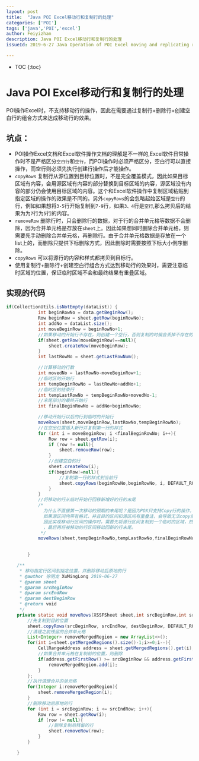 ```yaml
---
layout: post
title:  "Java POI Excel移动行和复制行的处理"
categories: ['POI']
tags: ['java','POI','excel'] 
author: Feiyizhan
description: Java POI Excel移动行和复制行的处理
issueId: 2019-6-27 Java Operation of POI Excel moving and replicating rows

---
```

* TOC
{:toc}

# Java POI Excel移动行和复制行的处理

POI操作Excel时，不支持移动行的操作，因此在需要通过复制行+删除行+创建空白行的组合方式来达成移动行的效果。

## 坑点：
- POI操作Excel文档和Excel软件操作文档的理解是不一样的,Excel软件日常操作时不是严格区分`空白行`和`空行`，而POI操作时必须严格区分，空白行可以直接操作，而空行则必须先执行创建行操作后才能操作。
- `copyRows` 复制行从源位置到目标位置时，不是完全覆盖模式，因此如果目标区域有内容，会用源区域有内容的部分替换到目标区域的内容，源区域没有内容的部分仍会使用目标区域的内容。这个和Excel软件操作中复制区域粘贴到指定区域的操作的效果是不同的。另外`copyRows`的会忽略起始区域是`空行`的行，例如如果想将`3-5`行开始复制到`7-9`行，如果`3、4`行是`空行`,那么拷贝后的结果为为`7`行为`5`行的内容。
- `removeRow` 删除行时，只会删除行的数据，对于行的合并单元格等数据不会删除，因为合并单元格是存放在`sheet`上。因此如果想同时删除合并单元格，则需要先手动删除合并单元格，再删除行。由于合并单元格数据是存放在一个list上的，而删除只提供下标删除方式，因此删除时需要按照下标大小倒序删除。
- `copyRows`  可以将源行的内容和样式都拷贝到目标行。
- 使用复制行+删除行+创建空白行组合方式达到移动行的效果时，需要注意临时区域的位置，保证临时区域不会和最终结果有重叠区域。

## 实现的代码

```java
if(CollectionUtils.isNotEmpty(dataList)) {
            int beginRowNo = data.getBeginRow();
            Row beginRow = sheet.getRow(beginRowNo);
            int addNo = dataList.size();
            int moveBeginRow = beginRowNo+1;
            //如果移动的开始行不存在，则创建一个空行，否则复制的时候会丢掉不存在的行
            if(sheet.getRow(moveBeginRow)==null){
                sheet.createRow(moveBeginRow);
            }
            int lastRowNo = sheet.getLastRowNum();

            //计算移动的行数
            int movedNo = lastRowNo-moveBeginRow+1;
            //临时区的开始行
            int tempBeginRowNo = lastRowNo+addNo+1;
            //临时区的结束行
            int tempLastRowNo = tempBeginRowNo+movedNo-1;
            //末尾部分的最终开始行
            int finalBeginRowNo = addNo+beginRowNo;

            //移动开始行以后的行到临时的开始行
            moveRows(sheet,moveBeginRow,lastRowNo,tempBeginRowNo);
            //在空出位置插入新行并复制第一行的样式
            for (int i = moveBeginRow; i <finalBeginRowNo; i++){
                Row row = sheet.getRow(i);
                if (row != null){
                    sheet.removeRow(row);
                }
                //创建空白的行
                sheet.createRow(i);
                if(beginRow!=null){
                    //复制第一行的样式到当前行
                    sheet.copyRows(beginRowNo,beginRowNo, i, DEFAULT_ROW_COPY_POLICY);
                }
            }
            //将移动的行从临时开始行回移新增好的行的末尾
            /*
              为什么不直接第一次移动的预期的末尾呢？是因为POX只支持Copy行的操作，而copy操作不是完整的区间覆盖。
              如果源区间内带有格式，并且目的区间和源区间有重叠话，会导致无法copy后源区间和目的区间混合在一起，无法清理。
              因此实现移动行区间的操作时，需要先将源行区间复制到一个临时的区域，然后清理掉源行区间的行和样式，再插入需要新增的行
              ，最后再将被移动的行区间移动回新的行末尾。
             */
            moveRows(sheet,tempBeginRowNo,tempLastRowNo,finalBeginRowNo);
 

        }

	/**
     * 移动指定行区间到指定位置，并删除移动后原地的行
     * @author 徐明龙 XuMingLong 2019-06-27
     * @param sheet
     * @param srcBeginRow
     * @param srcEndRow
     * @param destBeginRow
     * @return void
     */
    private static void moveRows(XSSFSheet sheet,int srcBeginRow,int srcEndRow,int destBeginRow){
        //先复制到目的位置
        sheet.copyRows(srcBeginRow, srcEndRow, destBeginRow, DEFAULT_ROW_COPY_POLICY);
        //清理之前残留的合并单元格
        List<Integer> removeMergedRegion = new ArrayList<>();
        for(int i=sheet.getMergedRegions().size()-1;i>=0;i--){
            CellRangeAddress address = sheet.getMergedRegions().get(i);
            //如果合并单元格在复制前的位置，则删除
            if(address.getFirstRow() >= srcBeginRow && address.getFirstRow()<destBeginRow ){
                removeMergedRegion.add(i);
            }
        };
        //执行清理合并的单元格
        for(Integer i:removeMergedRegion){
            sheet.removeMergedRegion(i);
        }
        //删除移动后原地的行
        for (int i = srcBeginRow; i <= srcEndRow; i++){
            Row row = sheet.getRow(i);
            if (row != null){
                //删除复制后残留的行
                sheet.removeRow(row);
            }
        }

    }

```